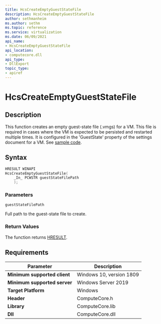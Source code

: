 ```yaml
---
title: HcsCreateEmptyGuestStateFile
description: HcsCreateEmptyGuestStateFile
author: sethmanheim
ms.author: sethm
ms.topic: reference
ms.service: virtualization
ms.date: 06/09/2021
api_name:
- HcsCreateEmptyGuestStateFile
api_location:
- computecore.dll
api_type:
- DllExport
topic_type: 
- apiref
---
```

# HcsCreateEmptyGuestStateFile

## Description

This function creates an empty guest-state file (.vmgs) for a VM. This file is required in cases where the VM is expected to be persisted and restarted multiple times. It is configured in the 'GuestState' property of the settings document for a VM. See [sample code](./UtilityFunctionSample.md#CreateFilesGrantAccess).

## Syntax

```cpp
HRESULT WINAPI
HcsCreateEmptyGuestStateFile(
    _In_ PCWSTR guestStateFilePath
    );
```

### Parameters

`guestStateFilePath`

Full path to the guest-state file to create.

### Return Values

The function returns [HRESULT](./HCSHResult.md).

## Requirements

|Parameter|Description|
|---|---|
| **Minimum supported client** | Windows 10, version 1809 |
| **Minimum supported server** | Windows Server 2019 |
| **Target Platform** | Windows |
| **Header** | ComputeCore.h |
| **Library** | ComputeCore.lib |
| **Dll** | ComputeCore.dll |